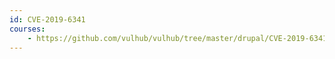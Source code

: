 ```yaml
---
id: CVE-2019-6341
courses:
    - https://github.com/vulhub/vulhub/tree/master/drupal/CVE-2019-6341
---
```

